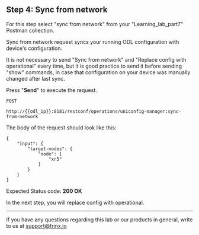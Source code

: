 ## Step 4: Sync from network

For this step select "sync from network" from your "Learning_lab_part7" Postman collection.

Sync from network request syncs your running ODL configuration with device's configuration.

It is not necessary to send "Sync from network" and "Replace config with operational" every time, but it is good practice to send it before sending "show" commands, in case that configuration on your device was manually changed after last sync.

Press "**Send**" to execute the request.

```
POST

http://{{odl_ip}}:8181/restconf/operations/uniconfig-manager:sync-from-network
```


The body of the request should look like this:

```
{
    "input": {
        "target-nodes": {
            "node": [
                "xr5"
            ]
        }
    }
}
```

Expected Status code: **200 OK**

In the next step, you will replace config with operational.

---
If you have any questions regarding this lab or our products in general, write to us at [support@frinx.io](mailto:support@frinx.io)
